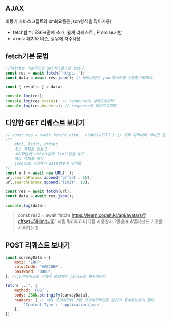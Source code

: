 ## AJAX
비동기 자바스크립트와 xml(요즘은 json형식을 많이사용)
- fetch함수: ES6표준에 소개, 쉽게 리퀘스트 , Promise기반
- axios: 패치와 비슷, 실무에 자주사용

## fetch기본 문법
```js
//fetch는 기본적으로 get리스폰스를 보낸다.
const res = await fetch('https..');
const data = await res.json(); // 바디내용은 json매서드를 이용할수있엇다.

const { results } = data;

console.log(res);
console.log(res.status); // response의 상태프로퍼티
console.log(res.headers); // response의 헤더프로퍼티
```

## 다양한 GET 리퀘스트 보내기
```js
// const res = await fetch('http.../?mbti=ISTJ') // 쿼리 파라미터 하나만 집어서 보여줄수있다.
/**  
	mbti, limit, offset
	주소 객체를 만들고
	서치파람에 offset값과 limit값을 넣고
	해당 객체를 패칭
	json으로 파싱해서 data변수에 넣어줌
*/
const url = await new URL('');
url.searchParams.append('offset', 10);
url.searchParams.append('limit', 10);

const res = await fetch(url);
const data = await res.json();

console.log(data);
```
>const res2 = await fetch('https://learn.codeit.kr/api/avatars/?offset=5&limit=10'
>처럼 쿼리파라미터를 사용할시 ?물음표 &앰퍼샌드 기호를 사용하는것

## POST 리퀘스트 보내기
```js
const surveyData = {
	mbti: 'ENFP',
	colorCode: '#ABCDEF',
	password: '0000',
}; //js객체이므로 서베에 보낼때는 json으로 변환해야함

fetch('...', {
	method: 'POST',
	body: JSON.stringify(surveyData),
	headers: { // 헤더 프로퍼티에 어떤 프로퍼티타입을 할건지 정해주는것이 좋다.
		'Content-Type': 'application/json',
	},
});
```
